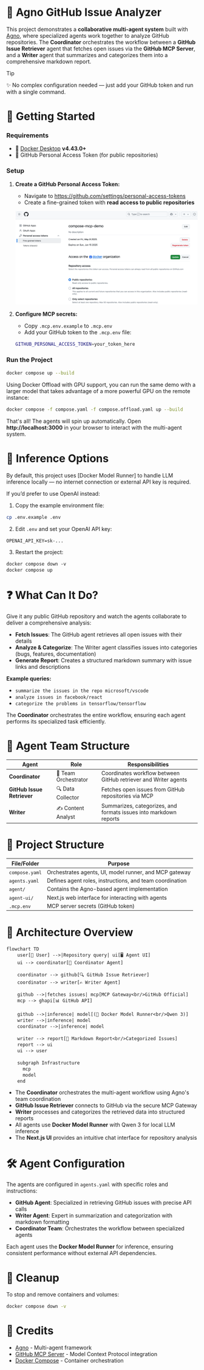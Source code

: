 # 🧠 Agno GitHub Issue Analyzer

This project demonstrates a **collaborative multi-agent system** built with [Agno], where specialized agents work together to analyze GitHub repositories. The **Coordinator** orchestrates the workflow between a **GitHub Issue Retriever** agent that fetches open issues via the **GitHub MCP Server**, and a **Writer** agent that summarizes and categorizes them into a comprehensive markdown report.

> [!Tip]
> ✨ No complex configuration needed — just add your GitHub token and run with a single command.

# 🚀 Getting Started

### Requirements

- 🐳 [Docker Desktop] **v4.43.0+**
- 🔑 GitHub Personal Access Token (for public repositories)

### Setup

1. **Create a GitHub Personal Access Token:**
   - Navigate to https://github.com/settings/personal-access-tokens
   - Create a fine-grained token with **read access to public repositories**

   ![GitHub token permissions](./img/github-perms.png)

2. **Configure MCP secrets:**
   - Copy `.mcp.env.example` to `.mcp.env`
   - Add your GitHub token to the `.mcp.env` file:
   ```bash
   GITHUB_PERSONAL_ACCESS_TOKEN=your_token_here
   ```

### Run the Project

```sh
docker compose up --build
```

Using Docker Offload with GPU support, you can run the same demo with a larger model that takes advantage of a more powerful GPU on the remote instance:
```sh
docker compose -f compose.yaml -f compose.offload.yaml up --build
```

That's all! The agents will spin up automatically. Open **http://localhost:3000** in your browser to interact with the multi-agent system.

# 🧠 Inference Options

 By default, this project uses [Docker Model Runner] to handle LLM inference locally — no internet connection or external API key is required.

 If you’d prefer to use OpenAI instead:

 1. Copy the example environment file:

 ```sh
 cp .env.example .env
 ```

 2. Edit `.env` and set your OpenAI API key:

 ```
 OPENAI_API_KEY=sk-...
 ```

 3. Restart the project:

 ```
 docker compose down -v
 docker compose up
 ```

# ❓ What Can It Do?

Give it any public GitHub repository and watch the agents collaborate to deliver a comprehensive analysis:

- **Fetch Issues**: The GitHub agent retrieves all open issues with their details
- **Analyze & Categorize**: The Writer agent classifies issues into categories (bugs, features, documentation)
- **Generate Report**: Creates a structured markdown summary with issue links and descriptions

**Example queries:**
- `summarize the issues in the repo microsoft/vscode`
- `analyze issues in facebook/react`
- `categorize the problems in tensorflow/tensorflow`

The **Coordinator** orchestrates the entire workflow, ensuring each agent performs its specialized task efficiently.

# 👥 Agent Team Structure

| **Agent**                | **Role**                    | **Responsibilities**                                                    |
| ------------------------ | --------------------------- | ----------------------------------------------------------------------- |
| **Coordinator**          | 🎯 Team Orchestrator       | Coordinates workflow between GitHub retriever and Writer agents        |
| **GitHub Issue Retriever** | 🔍 Data Collector         | Fetches open issues from GitHub repositories via MCP                   |
| **Writer**               | ✍️ Content Analyst         | Summarizes, categorizes, and formats issues into markdown reports      |

# 🧱 Project Structure

| **File/Folder**    | **Purpose**                                                      |
| ------------------ | ---------------------------------------------------------------- |
| `compose.yaml`     | Orchestrates agents, UI, model runner, and MCP gateway          |
| `agents.yaml`      | Defines agent roles, instructions, and team coordination        |
| `agent/`           | Contains the Agno-based agent implementation                     |
| `agent-ui/`        | Next.js web interface for interacting with agents               |
| `.mcp.env`         | MCP server secrets (GitHub token)                               |

# 🔧 Architecture Overview

```mermaid
flowchart TD
    user[👤 User] -->|Repository query| ui[🖥️ Agent UI]
    ui --> coordinator[🎯 Coordinator Agent]

    coordinator --> github[🔍 GitHub Issue Retriever]
    coordinator --> writer[✍️ Writer Agent]

    github -->|fetches issues| mcp[MCP Gateway<br/>GitHub Official]
    mcp --> ghapi[📊 GitHub API]

    github -->|inference| model[(🧠 Docker Model Runner<br/>Qwen 3)]
    writer -->|inference| model
    coordinator -->|inference| model

    writer --> report[📄 Markdown Report<br/>Categorized Issues]
    report --> ui
    ui --> user

    subgraph Infrastructure
      mcp
      model
    end
```

- The **Coordinator** orchestrates the multi-agent workflow using Agno's team coordination
- **GitHub Issue Retriever** connects to GitHub via the secure MCP Gateway
- **Writer** processes and categorizes the retrieved data into structured reports
- All agents use **Docker Model Runner** with Qwen 3 for local LLM inference
- The **Next.js UI** provides an intuitive chat interface for repository analysis

# 🛠️ Agent Configuration

The agents are configured in `agents.yaml` with specific roles and instructions:

- **GitHub Agent**: Specialized in retrieving GitHub issues with precise API calls
- **Writer Agent**: Expert in summarization and categorization with markdown formatting
- **Coordinator Team**: Orchestrates the workflow between specialized agents

Each agent uses the **Docker Model Runner** for inference, ensuring consistent performance without external API dependencies.

# 🧹 Cleanup

To stop and remove containers and volumes:

```sh
docker compose down -v
```

# 📎 Credits

- [Agno] - Multi-agent framework
- [GitHub MCP Server] - Model Context Protocol integration
- [Docker Compose] - Container orchestration

[Agno]: https://github.com/agno-ai/agno
[GitHub MCP Server]: https://github.com/modelcontextprotocol/servers
[Docker Compose]: https://github.com/docker/compose
[Docker Desktop]: https://www.docker.com/products/docker-desktop/
